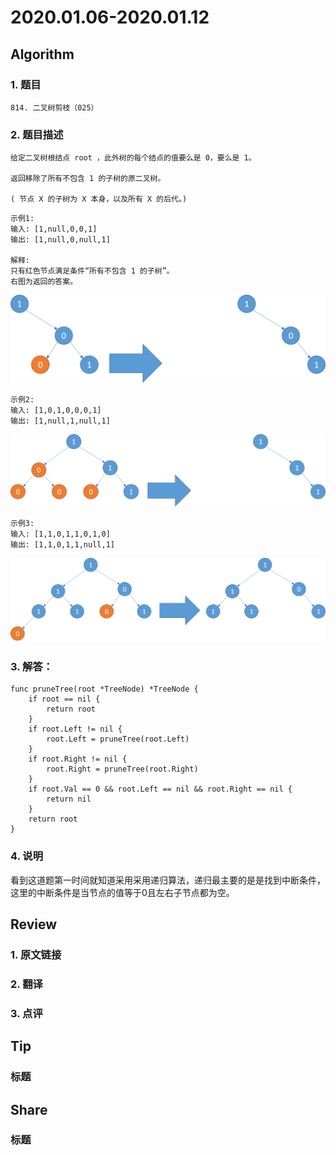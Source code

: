 # 2020.01.06-2020.01.12

## Algorithm
### 1. 题目
```
814. 二叉树剪枝（025）
```
### 2. 题目描述
```
给定二叉树根结点 root ，此外树的每个结点的值要么是 0，要么是 1。

返回移除了所有不包含 1 的子树的原二叉树。

( 节点 X 的子树为 X 本身，以及所有 X 的后代。)
```
```
示例1:
输入: [1,null,0,0,1]
输出: [1,null,0,null,1]
 
解释: 
只有红色节点满足条件“所有不包含 1 的子树”。
右图为返回的答案。
```
![qr](./images/025_1.png)

```text
示例2:
输入: [1,0,1,0,0,0,1]
输出: [1,null,1,null,1]
```
![qr](./images/025_2.png)

```text
示例3:
输入: [1,1,0,1,1,0,1,0]
输出: [1,1,0,1,1,null,1]
```
![qr](./images/025_3.png)

### 3. 解答：
```golang
func pruneTree(root *TreeNode) *TreeNode {
	if root == nil {
		return root
	}
	if root.Left != nil {
		root.Left = pruneTree(root.Left)
	}
	if root.Right != nil {
		root.Right = pruneTree(root.Right)
	}
	if root.Val == 0 && root.Left == nil && root.Right == nil {
		return nil
	}
	return root
}
```
### 4. 说明
看到这道题第一时间就知道采用采用递归算法，递归最主要的是是找到中断条件，
这里的中断条件是当节点的值等于0且左右子节点都为空。

## Review
### 1. 原文链接


### 2. 翻译


### 3. 点评


## Tip
### 标题


## Share
### 标题